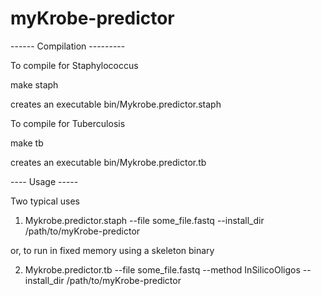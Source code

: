 myKrobe-predictor
=================



------ Compilation ---------

To compile for Staphylococcus

make staph

creates an executable bin/Mykrobe.predictor.staph

To compile for Tuberculosis

make tb

creates an executable bin/Mykrobe.predictor.tb




---- Usage -----




Two typical uses

1. Mykrobe.predictor.staph --file some_file.fastq --install_dir /path/to/myKrobe-predictor

or, to run in fixed memory using a skeleton binary

2. Mykrobe.predictor.tb --file some_file.fastq --method InSilicoOligos --install_dir /path/to/myKrobe-predictor
